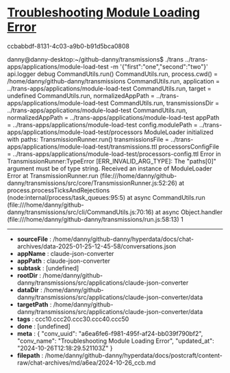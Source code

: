 # [Troubleshooting Module Loading Error](https://claude.ai/chat/a6ea6fe6-f981-495f-af24-bb039f790bf2)

ccbabbdf-8131-4c03-a9b0-b91d5bca0808

danny@danny-desktop:~/github-danny/transmissions$ ./trans ../trans-apps/applications/module-load-test -m '{"first":"one","second":"two"}'
 api.logger debug
CommandUtils.run()
CommandUtils.run, process.cwd() = /home/danny/github-danny/transmissions
CommandUtils.run, application = ../trans-apps/applications/module-load-test
CommandUtils.run, target = undefined
CommandUtils.run, normalizedAppPath = ../trans-apps/applications/module-load-test
CommandUtils.run, transmissionsDir = ../trans-apps/applications/module-load-test
CommandUtils.run,  normalizedAppPath = ../trans-apps/applications/module-load-test
appPath = ../trans-apps/applications/module-load-test
config.modulePath = ../trans-apps/applications/module-load-test/processors
ModuleLoader initialized with paths:
TransmissionRunner.run()
transmissionsFile = ../trans-apps/applications/module-load-test/transmissions.ttl
processorsConfigFile = ../trans-apps/applications/module-load-test/processors-config.ttl
Error in TransmissionRunner:TypeError [ERR_INVALID_ARG_TYPE]: The "paths[0]" argument must be of type string. Received an instance of ModuleLoader
Error
    at TransmissionRunner.run (file:///home/danny/github-danny/transmissions/src/core/TransmissionRunner.js:52:26)
    at process.processTicksAndRejections (node:internal/process/task_queues:95:5)
    at async CommandUtils.run (file:///home/danny/github-danny/transmissions/src/cli/CommandUtils.js:70:16)
    at async Object.handler (file:///home/danny/github-danny/transmissions/run.js:58:13)
1

---

* **sourceFile** : /home/danny/github-danny/hyperdata/docs/chat-archives/data-2025-01-25-12-45-58/conversations.json
* **appName** : claude-json-converter
* **appPath** : claude-json-converter
* **subtask** : [undefined]
* **rootDir** : /home/danny/github-danny/transmissions/src/applications/claude-json-converter
* **dataDir** : /home/danny/github-danny/transmissions/src/applications/claude-json-converter/data
* **targetPath** : /home/danny/github-danny/transmissions/src/applications/claude-json-converter/data
* **tags** : ccc10.ccc20.ccc30.ccc40.ccc50
* **done** : [undefined]
* **meta** : {
  "conv_uuid": "a6ea6fe6-f981-495f-af24-bb039f790bf2",
  "conv_name": "Troubleshooting Module Loading Error",
  "updated_at": "2024-10-26T12:18:29.521103Z"
}
* **filepath** : /home/danny/github-danny/hyperdata/docs/postcraft/content-raw/chat-archives/md/a6ea/2024-10-26_ccb.md